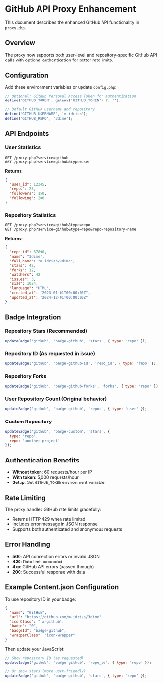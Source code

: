 # GitHub API Proxy Enhancement

This document describes the enhanced GitHub API functionality in `proxy.php`.

## Overview

The proxy now supports both user-level and repository-specific GitHub API calls with optional authentication for better rate limits.

## Configuration

Add these environment variables or update `config.php`:

```php
// Optional: GitHub Personal Access Token for authentication
define('GITHUB_TOKEN', getenv('GITHUB_TOKEN') ?: '');

// Default GitHub username and repository
define('GITHUB_USERNAME', 'm-idriss');
define('GITHUB_REPO', '3dime');
```

## API Endpoints

### User Statistics
```
GET /proxy.php?service=github
GET /proxy.php?service=github&type=user
```

**Returns:**
```json
{
  "user_id": 12345,
  "repos": 25,
  "followers": 150,
  "following": 200
}
```

### Repository Statistics
```
GET /proxy.php?service=github&type=repo
GET /proxy.php?service=github&type=repo&repo=repository-name
```

**Returns:**
```json
{
  "repo_id": 67890,
  "name": "3dime",
  "full_name": "m-idriss/3dime",
  "stars": 42,
  "forks": 12,
  "watchers": 42,
  "issues": 3,
  "size": 1024,
  "language": "HTML",
  "created_at": "2023-01-01T00:00:00Z",
  "updated_at": "2024-12-01T00:00:00Z"
}
```

## Badge Integration

### Repository Stars (Recommended)
```javascript
updateBadge('github', 'badge-github', 'stars', { type: 'repo' });
```

### Repository ID (As requested in issue)
```javascript
updateBadge('github', 'badge-github-id', 'repo_id', { type: 'repo' });
```

### Repository Forks
```javascript
updateBadge('github', 'badge-github-forks', 'forks', { type: 'repo' });
```

### User Repository Count (Original behavior)
```javascript
updateBadge('github', 'badge-github', 'repos', { type: 'user' });
```

### Custom Repository
```javascript
updateBadge('github', 'badge-custom', 'stars', { 
  type: 'repo', 
  repo: 'another-project' 
});
```

## Authentication Benefits

- **Without token**: 60 requests/hour per IP
- **With token**: 5,000 requests/hour
- **Setup**: Set `GITHUB_TOKEN` environment variable

## Rate Limiting

The proxy handles GitHub rate limits gracefully:
- Returns HTTP 429 when rate limited
- Includes error message in JSON response
- Supports both authenticated and anonymous requests

## Error Handling

- **500**: API connection errors or invalid JSON
- **429**: Rate limit exceeded
- **4xx**: GitHub API errors (passed through)
- **200**: Successful response with data

## Example Content.json Configuration

To use repository ID in your badge:

```json
{
  "name": "GitHub",
  "url": "https://github.com/m-idriss/3dime",
  "iconClass": "fa-github",
  "badge": "0",
  "badgeId": "badge-github",
  "wrapperClass": "icon-wrapper"
}
```

Then update your JavaScript:
```javascript
// Show repository ID (as requested)
updateBadge('github', 'badge-github', 'repo_id', { type: 'repo' });

// Or show stars (more user-friendly)
updateBadge('github', 'badge-github', 'stars', { type: 'repo' });
```